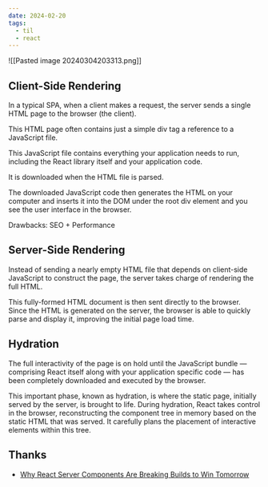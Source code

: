 ```yaml
---
date: 2024-02-20
tags:
  - til
  - react
---
```



![[Pasted image 20240304203313.png]]

## Client-Side Rendering

In a typical SPA, when a client makes a request, the server sends a single HTML page to the browser (the client). 

This HTML page often contains just a simple div tag a reference to a JavaScript file. 

This JavaScript file contains everything your application needs to run, including the React library itself and your application code. 

It is downloaded when the HTML file is parsed.

The downloaded JavaScript code then generates the HTML on your computer and inserts it into the DOM under the root div element and you see the user interface in the browser.

Drawbacks: SEO + Performance

## Server-Side Rendering

Instead of sending a nearly empty HTML file that depends on client-side JavaScript to construct the page, the server takes charge of rendering the full HTML. 

This fully-formed HTML document is then sent directly to the browser. Since the HTML is generated on the server, the browser is able to quickly parse and display it, improving the initial page load time.

## Hydration

The full interactivity of the page is on hold until the JavaScript bundle — comprising React itself along with your application specific code — has been completely downloaded and executed by the browser.

This important phase, known as hydration, is where the static page, initially served by the server, is brought to life. During hydration, React takes control in the browser, reconstructing the component tree in memory based on the static HTML that was served. It carefully plans the placement of interactive elements within this tree.



## Thanks

- [Why React Server Components Are Breaking Builds to Win Tomorrow](https://www.builder.io/blog/why-react-server-components)

